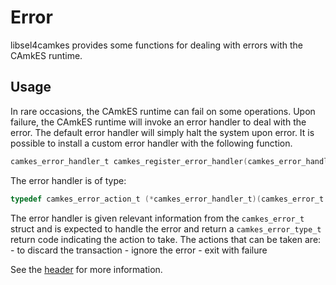 <!--
  Copyright 2020, Data61
  Commonwealth Scientific and Industrial Research Organisation (CSIRO)
  ABN 41 687 119 230.

  This software may be distributed and modified according to the terms of
  the BSD 2-Clause license. Note that NO WARRANTY is provided.
  See "LICENSE_BSD2.txt" for details.

     @TAG(DATA61_BSD)
  -->

# Error

libsel4camkes provides some functions for dealing with errors with the CAmkES
runtime.

## Usage

In rare occasions, the CAmkES runtime can fail on some operations. Upon
failure, the CAmkES runtime will invoke an error handler to deal with the
error. The default error handler will simply halt the system upon error. It is
possible to install a custom error handler with the following function.

```c
camkes_error_handler_t camkes_register_error_handler(camkes_error_handler_t handler);
```

The error handler is of type:

```c
typedef camkes_error_action_t (*camkes_error_handler_t)(camkes_error_t *);
```

The error handler is given relevant information from the `camkes_error_t`
struct and is expected to handle the error and return a `camkes_error_type_t`
return code indicating the action to take. The actions that can be taken are:
    - to discard the transaction
    - ignore the error
    - exit with failure

See the [header](https://github.com/seL4/camkes-tool/blob/master/libsel4camkes/include/camkes/error.h) for more information.
